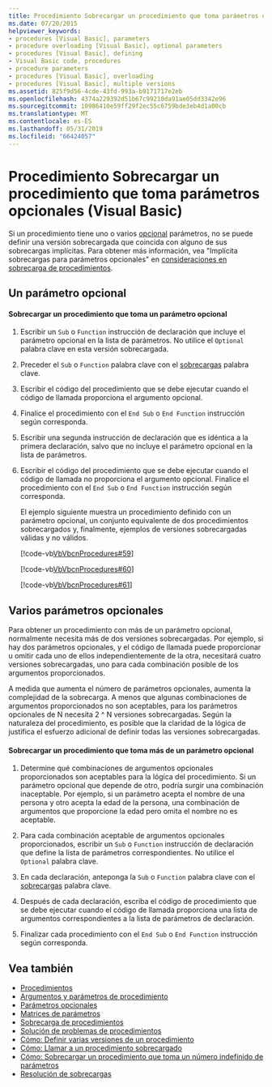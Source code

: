 ```yaml
---
title: Procedimiento Sobrecargar un procedimiento que toma parámetros opcionales (Visual Basic)
ms.date: 07/20/2015
helpviewer_keywords:
- procedures [Visual Basic], parameters
- procedure overloading [Visual Basic], optional parameters
- procedures [Visual Basic], defining
- Visual Basic code, procedures
- procedure parameters
- procedures [Visual Basic], overloading
- procedures [Visual Basic], multiple versions
ms.assetid: 825f9d56-4cde-43fd-993a-b9171717e2eb
ms.openlocfilehash: 4374a229392d51b67c99210da91ae05dd3342e96
ms.sourcegitcommit: 10986410e59ff29f2ec55c6759bde3eb4d1a00cb
ms.translationtype: MT
ms.contentlocale: es-ES
ms.lasthandoff: 05/31/2019
ms.locfileid: "66424057"
---
```

# <a name="how-to-overload-a-procedure-that-takes-optional-parameters-visual-basic"></a>Procedimiento Sobrecargar un procedimiento que toma parámetros opcionales (Visual Basic)
Si un procedimiento tiene uno o varios [opcional](../../../../visual-basic/language-reference/modifiers/optional.md) parámetros, no se puede definir una versión sobrecargada que coincida con alguno de sus sobrecargas implícitas. Para obtener más información, vea "Implícita sobrecargas para parámetros opcionales" en [consideraciones en sobrecarga de procedimientos](./considerations-in-overloading-procedures.md).  
  
## <a name="one-optional-parameter"></a>Un parámetro opcional  
  
#### <a name="to-overload-a-procedure-that-takes-one-optional-parameter"></a>Sobrecargar un procedimiento que toma un parámetro opcional  
  
1. Escribir un `Sub` o `Function` instrucción de declaración que incluye el parámetro opcional en la lista de parámetros. No utilice el `Optional` palabra clave en esta versión sobrecargada.  
  
2. Preceder el `Sub` o `Function` palabra clave con el [sobrecargas](../../../../visual-basic/language-reference/modifiers/overloads.md) palabra clave.  
  
3. Escribir el código del procedimiento que se debe ejecutar cuando el código de llamada proporciona el argumento opcional.  
  
4. Finalice el procedimiento con el `End Sub` o `End Function` instrucción según corresponda.  
  
5. Escribir una segunda instrucción de declaración que es idéntica a la primera declaración, salvo que no incluye el parámetro opcional en la lista de parámetros.  
  
6. Escribir el código del procedimiento que se debe ejecutar cuando el código de llamada no proporciona el argumento opcional. Finalice el procedimiento con el `End Sub` o `End Function` instrucción según corresponda.  
  
     El ejemplo siguiente muestra un procedimiento definido con un parámetro opcional, un conjunto equivalente de dos procedimientos sobrecargados y, finalmente, ejemplos de versiones sobrecargadas válidas y no válidos.  
  
     [!code-vb[VbVbcnProcedures#59](~/samples/snippets/visualbasic/VS_Snippets_VBCSharp/VbVbcnProcedures/VB/Class1.vb#59)]  
  
     [!code-vb[VbVbcnProcedures#60](~/samples/snippets/visualbasic/VS_Snippets_VBCSharp/VbVbcnProcedures/VB/Class1.vb#60)]  
  
     [!code-vb[VbVbcnProcedures#61](~/samples/snippets/visualbasic/VS_Snippets_VBCSharp/VbVbcnProcedures/VB/Class1.vb#61)]  
  
## <a name="multiple-optional-parameters"></a>Varios parámetros opcionales  
 Para obtener un procedimiento con más de un parámetro opcional, normalmente necesita más de dos versiones sobrecargadas. Por ejemplo, si hay dos parámetros opcionales, y el código de llamada puede proporcionar u omitir cada uno de ellos independientemente de la otra, necesitará cuatro versiones sobrecargadas, uno para cada combinación posible de los argumentos proporcionados.  
  
 A medida que aumenta el número de parámetros opcionales, aumenta la complejidad de la sobrecarga. A menos que algunas combinaciones de argumentos proporcionados no son aceptables, para los parámetros opcionales de N necesita 2 ^ N versiones sobrecargadas. Según la naturaleza del procedimiento, es posible que la claridad de la lógica de justifica el esfuerzo adicional de definir todas las versiones sobrecargadas.  
  
#### <a name="to-overload-a-procedure-that-takes-more-than-one-optional-parameter"></a>Sobrecargar un procedimiento que toma más de un parámetro opcional  
  
1. Determine qué combinaciones de argumentos opcionales proporcionados son aceptables para la lógica del procedimiento. Si un parámetro opcional que depende de otro, podría surgir una combinación inaceptable. Por ejemplo, si un parámetro acepta el nombre de una persona y otro acepta la edad de la persona, una combinación de argumentos que proporcione la edad pero omita el nombre no es aceptable.  
  
2. Para cada combinación aceptable de argumentos opcionales proporcionados, escribir un `Sub` o `Function` instrucción de declaración que define la lista de parámetros correspondientes. No utilice el `Optional` palabra clave.  
  
3. En cada declaración, anteponga la `Sub` o `Function` palabra clave con el [sobrecargas](../../../../visual-basic/language-reference/modifiers/overloads.md) palabra clave.  
  
4. Después de cada declaración, escriba el código de procedimiento que se debe ejecutar cuando el código de llamada proporciona una lista de argumentos correspondientes a la lista de parámetros de declaración.  
  
5. Finalizar cada procedimiento con el `End Sub` o `End Function` instrucción según corresponda.  
  
## <a name="see-also"></a>Vea también

- [Procedimientos](./index.md)
- [Argumentos y parámetros de procedimiento](./procedure-parameters-and-arguments.md)
- [Parámetros opcionales](./optional-parameters.md)
- [Matrices de parámetros](./parameter-arrays.md)
- [Sobrecarga de procedimientos](./procedure-overloading.md)
- [Solución de problemas de procedimientos](./troubleshooting-procedures.md)
- [Cómo: Definir varias versiones de un procedimiento](./how-to-define-multiple-versions-of-a-procedure.md)
- [Cómo: Llamar a un procedimiento sobrecargado](./how-to-call-an-overloaded-procedure.md)
- [Cómo: Sobrecargar un procedimiento que toma un número indefinido de parámetros](./how-to-overload-a-procedure-that-takes-an-indefinite-number-of-parameters.md)
- [Resolución de sobrecargas](./overload-resolution.md)

